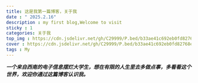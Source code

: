 ```yaml
---
title: 这是我第一篇博客，关于我
date : " 2025.2.16"
description : my first blog,Welcome to visit
sticky : 1
categories: 关于我
top_img : https://cdn.jsdelivr.net/gh/C29999/P.bed/b33ae41c692eb0fd82768eb39d284c1f.png
cover : https://cdn.jsdelivr.net/gh/C29999/P.bed/b33ae41c692eb0fd82768eb39d284c1f.png
tags : My
---
```


***一个来自西南的电子信息摆烂大学生，想在有限的人生里去多做点事，多看看这个世界，欢迎你通过这篇博客认识我。***
